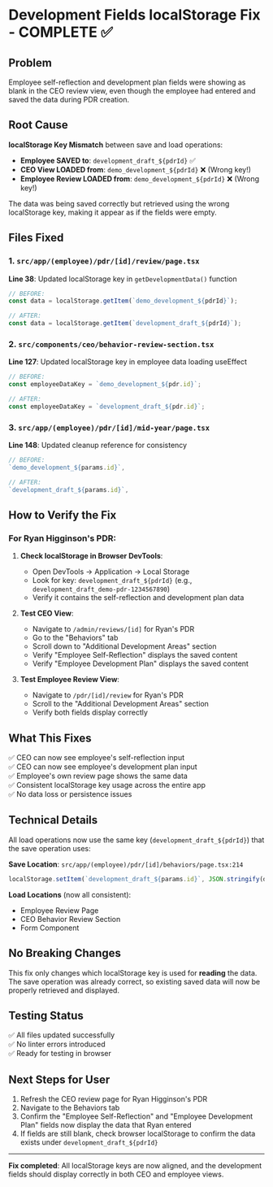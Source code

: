 # Development Fields localStorage Fix - COMPLETE ✅

## Problem
Employee self-reflection and development plan fields were showing as blank in the CEO review view, even though the employee had entered and saved the data during PDR creation.

## Root Cause
**localStorage Key Mismatch** between save and load operations:

- **Employee SAVED to**: `development_draft_${pdrId}` ✅
- **CEO View LOADED from**: `demo_development_${pdrId}` ❌ (Wrong key!)
- **Employee Review LOADED from**: `demo_development_${pdrId}` ❌ (Wrong key!)

The data was being saved correctly but retrieved using the wrong localStorage key, making it appear as if the fields were empty.

## Files Fixed

### 1. `src/app/(employee)/pdr/[id]/review/page.tsx`
**Line 38**: Updated localStorage key in `getDevelopmentData()` function
```typescript
// BEFORE:
const data = localStorage.getItem(`demo_development_${pdrId}`);

// AFTER:
const data = localStorage.getItem(`development_draft_${pdrId}`);
```

### 2. `src/components/ceo/behavior-review-section.tsx`
**Line 127**: Updated localStorage key in employee data loading useEffect
```typescript
// BEFORE:
const employeeDataKey = `demo_development_${pdr.id}`;

// AFTER:
const employeeDataKey = `development_draft_${pdr.id}`;
```

### 3. `src/app/(employee)/pdr/[id]/mid-year/page.tsx`
**Line 148**: Updated cleanup reference for consistency
```typescript
// BEFORE:
`demo_development_${params.id}`,

// AFTER:
`development_draft_${params.id}`,
```

## How to Verify the Fix

### For Ryan Higginson's PDR:

1. **Check localStorage in Browser DevTools**:
   - Open DevTools → Application → Local Storage
   - Look for key: `development_draft_${pdrId}` (e.g., `development_draft_demo-pdr-1234567890`)
   - Verify it contains the self-reflection and development plan data

2. **Test CEO View**:
   - Navigate to `/admin/reviews/[id]` for Ryan's PDR
   - Go to the "Behaviors" tab
   - Scroll down to "Additional Development Areas" section
   - Verify "Employee Self-Reflection" displays the saved content
   - Verify "Employee Development Plan" displays the saved content

3. **Test Employee Review View**:
   - Navigate to `/pdr/[id]/review` for Ryan's PDR
   - Scroll to the "Additional Development Areas" section
   - Verify both fields display correctly

## What This Fixes

✅ CEO can now see employee's self-reflection input  
✅ CEO can now see employee's development plan input  
✅ Employee's own review page shows the same data  
✅ Consistent localStorage key usage across the entire app  
✅ No data loss or persistence issues  

## Technical Details

All load operations now use the same key (`development_draft_${pdrId}`) that the save operation uses:

**Save Location**: `src/app/(employee)/pdr/[id]/behaviors/page.tsx:214`
```typescript
localStorage.setItem(`development_draft_${params.id}`, JSON.stringify(developmentData));
```

**Load Locations** (now all consistent):
- Employee Review Page
- CEO Behavior Review Section  
- Form Component

## No Breaking Changes

This fix only changes which localStorage key is used for **reading** the data. The save operation was already correct, so existing saved data will now be properly retrieved and displayed.

## Testing Status

✅ All files updated successfully  
✅ No linter errors introduced  
✅ Ready for testing in browser  

## Next Steps for User

1. Refresh the CEO review page for Ryan Higginson's PDR
2. Navigate to the Behaviors tab
3. Confirm the "Employee Self-Reflection" and "Employee Development Plan" fields now display the data that Ryan entered
4. If fields are still blank, check browser localStorage to confirm the data exists under `development_draft_${pdrId}`

---

**Fix completed**: All localStorage keys are now aligned, and the development fields should display correctly in both CEO and employee views.

